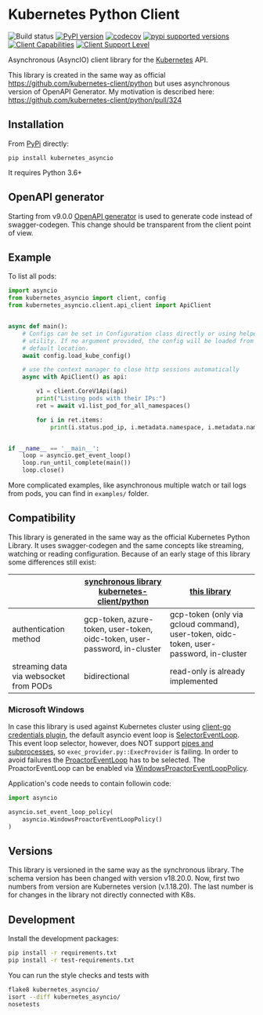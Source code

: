 # Kubernetes Python Client

![Build status](https://github.com/tomplus/kubernetes_asyncio/workflows/Tests/badge.svg)
[![PyPI version](https://badge.fury.io/py/kubernetes_asyncio.svg)](https://badge.fury.io/py/kubernetes_asyncio)
[![codecov](https://codecov.io/gh/tomplus/kubernetes_asyncio/branch/master/graph/badge.svg)](https://codecov.io/gh/tomplus/kubernetes_asyncio)
[![pypi supported versions](https://img.shields.io/pypi/pyversions/kubernetes_asyncio.svg)](https://pypi.python.org/pypi/kubernetes_asyncio)
[![Client Capabilities](https://img.shields.io/badge/Kubernetes%20client-Silver-blue.svg?style=flat&colorB=C0C0C0&colorA=306CE8)](http://bit.ly/kubernetes-client-capabilities-badge)
[![Client Support Level](https://img.shields.io/badge/kubernetes%20client-beta-green.svg?style=flat&colorA=306CE8)](http://bit.ly/kubernetes-client-support-badge)

Asynchronous (AsyncIO) client library for the [Kubernetes](http://kubernetes.io/) API.

This library is created in the same way as official https://github.com/kubernetes-client/python but uses asynchronous version of OpenAPI Generator.
My motivation is described here: https://github.com/kubernetes-client/python/pull/324

## Installation

From [PyPi](https://pypi.python.org/pypi/kubernetes_asyncio/) directly:

```
pip install kubernetes_asyncio
```

It requires Python 3.6+

## OpenAPI generator

Starting from v9.0.0 [OpenAPI generator](https://github.com/openapitools/openapi-generator) is used to generate code instead of
swagger-codegen. This change should be transparent from the client point of view.

## Example

To list all pods:

```python
import asyncio
from kubernetes_asyncio import client, config
from kubernetes_asyncio.client.api_client import ApiClient


async def main():
    # Configs can be set in Configuration class directly or using helper
    # utility. If no argument provided, the config will be loaded from
    # default location.
    await config.load_kube_config()

    # use the context manager to close http sessions automatically
    async with ApiClient() as api:

        v1 = client.CoreV1Api(api)
        print("Listing pods with their IPs:")
        ret = await v1.list_pod_for_all_namespaces()

        for i in ret.items:
            print(i.status.pod_ip, i.metadata.namespace, i.metadata.name)


if __name__ == '__main__':
    loop = asyncio.get_event_loop()
    loop.run_until_complete(main())
    loop.close()
```

More complicated examples, like asynchronous multiple watch or tail logs from pods,
you can find in `examples/` folder.


## Compatibility

This library is generated in the same way as the official Kubernetes Python Library. It uses swagger-codegen and the same concepts
like streaming, watching or reading configuration. Because of an early stage of this library some differences still exist:

|  | [synchronous library kubernetes-client/python](https://github.com/kubernetes-client/python) | [this library](https://github.com/tomplus/kubernetes_asyncio/) |
|--|--------------------------------------------------------------------|---------------------------------------------------------------|
| authentication method | gcp-token, azure-token, user-token, oidc-token, user-password, in-cluster | gcp-token (only via gcloud command), user-token, oidc-token, user-password, in-cluster |
| streaming data via websocket from PODs | bidirectional | read-only is already implemented |

### Microsoft Windows
In case this library is used against Kubernetes cluster using [client-go credentials plugin](https://kubernetes.io/docs/reference/access-authn-authz/authentication/#client-go-credential-plugins), the default asyncio event loop is  [SelectorEventLoop](https://docs.python.org/3/library/asyncio-eventloop.html#event-loop-implementations). This event loop selector, however, does NOT support [pipes and subprocesses](https://bugs.python.org/issue37373), so `exec_provider.py::ExecProvider` is failing. In order to avoid failures the [ProactorEventLoop](https://docs.python.org/3/library/asyncio-eventloop.html#asyncio.ProactorEventLoop) has to be selected. The ProactorEventLoop can be enabled via [WindowsProactorEventLoopPolicy](https://docs.python.org/3/library/asyncio-policy.html#asyncio.WindowsProactorEventLoopPolicy). 

Application's code needs to contain followin code:

```python
import asyncio

asyncio.set_event_loop_policy(
    asyncio.WindowsProactorEventLoopPolicy()
)
```

## Versions

This library is versioned in the same way as the synchronous library.
The schema version has been changed with version v18.20.0. Now, first
two numbers from version are Kubernetes version (v.1.18.20). The last
number is for changes in the library not directly connected with K8s.

## Development
Install the development packages:

```bash
pip install -r requirements.txt
pip install -r test-requirements.txt
```

You can run the style checks and tests with

```bash
flake8 kubernetes_asyncio/
isort --diff kubernetes_asyncio/
nosetests
```
